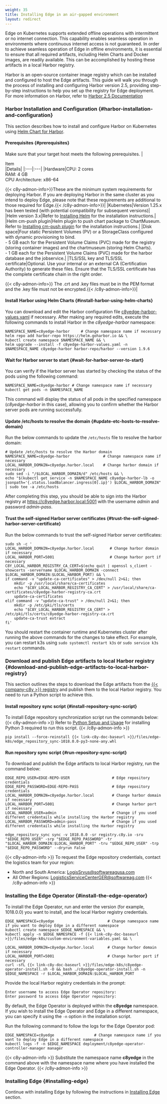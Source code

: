 ```yaml
---
weight: 35
title: Installing Edge in an air-gapped environment
layout: redirect
---
```


Edge on Kubernetes supports extended offline operations with intermittent or no internet connection. This capability enables seamless operation in environments where continuous internet access is not guaranteed. In order to achieve seamless operation of Edge in offline environments, it is essential to ensure that all required artifacts, including Helm Charts and Docker images, are readily available. This can be accomplished by hosting these artifacts in a local Harbor registry.

Harbor is an open-source container image registry which can be installed and configured to host the Edge artifacts. This guide will walk you through the process of installing and configuring Harbor version 2.5, providing step-by-step instructions to help you set up the registry for Edge deployment. For more information on Harbor, refer to [Harbor 2.5 Documentation](https://goharbor.io/docs/2.5.0/)

### Harbor Installation and Configuration {#harbor-installation-and-configuration}
This section describes how to install and configure Harbor on Kubernetes using [Helm Chart for Harbor](https://artifacthub.io/packages/helm/harbor/harbor/1.9.6).

#### Prerequisites {#prerequisites}
Make sure that your target host meets the following prerequisites.
|<div style="width:140px">Item</div>|Details|
|:---|:---|
|Hardware|CPU: 2 cores<br>RAM: 4 GB<br>CPU Architecture: x86-64 <p><p>{{< c8y-admon-info>}}These are the minimum system requirements for deploying Harbor. If you are deploying Harbor in the same cluster as you intend to deploy Edge, please note that these requirements are additional to those required for Edge.{{< /c8y-admon-info>}}|
|Kubernetes|Version 1.25.x has been tested (with potential compatibility for subsequent versions)|
|Helm version 3.x|Refer to [Installing Helm](https://helm.sh/docs/intro/install/) for the installation instructions.|
|Helm cm-push plugin|Helm plugin to push chart package to ChartMuseum. Refer to [Installing cm-push plugin](https://github.com/chartmuseum/helm-push?tab=readme-ov-file#install) for the installation instructions.|
|Disk space|Four static Persistent Volumes (PV) or a StorageClass configured with dynamic provisioning to bind.<br>- 5 GB each for the Persistent Volume Claims (PVC) made for the registry (storing container images) and the chartmuseum (storing Helm Charts).<br>- 1 GB each for the Persistent Volume Claims (PVC) made for the harbor database and the jobservice.|
|TLS/SSL key and TLS/SSL certificate|Optional. Use your internal or an external CA (Certification Authority) to generate these files. Ensure that the TLS/SSL certificate has the complete certificate chain in the right order.<p><p>{{< c8y-admon-info>}} The .crt and .key files must be in the PEM format and the .key file must not be encrypted.{{< /c8y-admon-info>}}|

#### Install Harbor using Helm Charts {#install-harbor-using-helm-charts}
You can download and edit the Harbor configuration file [c8yedge-harbor-values.yaml](/files/edge-k8s/c8yedge-harbor-values.yaml) if necessary.
After making any required edits, execute the following commands to install Harbor in the *c8yedge-harbor* namespace:

```shell
NAMESPACE_NAME=c8yedge-harbor     # Change namespace name if necessary
helm repo add harbor-repo https://helm.goharbor.io && \
kubectl create namespace $NAMESPACE_NAME && \
helm upgrade --install -f c8yedge-harbor-values.yaml -n $NAMESPACE_NAME c8yedge-harbor harbor-repo/harbor --version 1.9.6
```

#### Wait for Harbor server to start {#wait-for-harbor-server-to-start}
You can verify if the Harbor server has started by checking the status of the pods using the following command:

```shell
NAMESPACE_NAME=c8yedge-harbor # Change namespace name if necessary   
kubectl get pods -n $NAMESPACE_NAME
```
This command will display the status of all pods in the specified namespace (*c8yedge-harbor* in this case), allowing you to confirm whether the Harbor server pods are running successfully.

#### Update /etc/hosts to resolve the domain {#update-etc-hosts-to-resolve-domain}
Run the below commands to update the `/etc/hosts` file to resolve the harbor domain:

```shell
# Update /etc/hosts to resolve the Harbor domain
NAMESPACE_NAME=c8yedge-harbor               # Change namespace name if necessary
LOCAL_HARBOR_DOMAIN=c8yedge.harbor.local    # Change harbor domain if necessary
sudo sed -i "/$LOCAL_HARBOR_DOMAIN/d" /etc/hosts && \
echo "$(kubectl get service -n $NAMESPACE_NAME c8yedge-harbor-lb -o jsonpath='{.status.loadBalancer.ingress[0].ip}') $LOCAL_HARBOR_DOMAIN" | sudo tee -a /etc/hosts
```

After completing this step, you should be able to sign into the Harbor registry at https://c8yedge.harbor.local:5001 with the username *admin* and password *admin-pass*.

#### Trust the self-signed Harbor server certificates {#trust-the-self-signed-harbor-server-certificate}
Run the below commands to trust the self-signed Harbor server certificates:

```shell
sudo sh -c '
LOCAL_HARBOR_DOMAIN=c8yedge.harbor.local       # Change harbor domain if necessary
LOCAL_HARBOR_PORT=5001                         # Change harbor port if necessary
C8Y_LOCAL_HARBOR_REGISTRY_CA_CERT=$(echo quit | openssl s_client -showcerts -servername $LOCAL_HARBOR_DOMAIN -connect $LOCAL_HARBOR_DOMAIN:$LOCAL_HARBOR_PORT) && \
if command -v "update-ca-certificates" > /dev/null 2>&1; then
	mkdir -p /usr/local/share/ca-certificates
	echo "$C8Y_LOCAL_HARBOR_REGISTRY_CA_CERT" > /usr/local/share/ca-certificates/c8yedge-harbor-registry-ca.crt
	update-ca-certificates
elif command -v "update-ca-trust" > /dev/null 2>&1; then
	mkdir -p /etc/pki/tls/certs
	echo "$C8Y_LOCAL_HARBOR_REGISTRY_CA_CERT" > /etc/pki/tls/certs/c8yedge-harbor-registry-ca.crt
	update-ca-trust extract
fi'
```

You should restart the container runtime and Kubernetes cluster after running the above commands for the changes to take effect. For example, you can restart k3s using `sudo systemctl restart k3s` or `sudo service k3s restart` commands.


### Download and publish Edge artifacts to local Harbor registry {#download-and-publish-edge-artifacts-to-local-harbor-registry}
This section outlines the steps to download the Edge artifacts from the [{{< company-c8y >}} registry](https://registry.c8y.io/) and publish them to the local Harbor registry. You need to run a Python script to achieve this.

#### Install repository sync script {#install-repository-sync-script}
To install Edge repository synchronization script run the commands below:
{{< c8y-admon-info >}}
Refer to [Python Setup and Usage](https://docs.python.org/3/using/index.html) for installing Python 3 required to run this script.
{{< /c8y-admon-info >}}

```shell
pip install --force-reinstall {{< link-c8y-doc-baseurl >}}/files/edge-k8s/edge_repository_sync-1018.0.0-py3-none-any.whl
```

#### Run repository sync script {#run-repository-sync-script}
To download and publish the Edge artifacts to local Harbor registry, run the command below:

```shell
EDGE_REPO_USER=EDGE-REPO-USER                   # Edge repository credentials
EDGE_REPO_PASSWORD=EDGE-REPO-PASS               # Edge repository credentials
LOCAL_HARBOR_DOMAIN=c8yedge.harbor.local        # Change harbor domain if necessary
LOCAL_HARBOR_PORT=5001                          # Change harbor port if necessary
LOCAL_HARBOR_USER=admin                         # Change if you used different credentails while installing the Harbor registry
LOCAL_HARBOR_PASSWORD=admin-pass                # Change if you used different credentails while installing the Harbor registry

edge_repository_sync sync -v 1018.0.0 -sr registry.c8y.io -sru "$EDGE_REPO_USER" -srp "$EDGE_REPO_PASSWORD" -tr "$LOCAL_HARBOR_DOMAIN:$LOCAL_HARBOR_PORT" -tru "$EDGE_REPO_USER" -trp "$EDGE_REPO_PASSWORD" --dryrun False
```

{{< c8y-admon-info >}}
To request the Edge repository credentials, contact the logistics team for your region:
* North and South America: LogisSrvus@softwareagusa.com
* All Other Regions: LogisticsServiceCenterGER@softwareag.com
{{< /c8y-admon-info >}}


### Installing the Edge Operator {#install-the-edge-operator}
To install the Edge Operator, run and enter the version (for example, 1018.0.0) you want to install, and the local Harbor registry credentials.

```shell
EDGE_NAMESPACE=c8yedge                        # Change namespace name if you want to deploy Edge in a different namespace
kubectl create namespace $EDGE_NAMESPACE && \
kubectl apply -n $EDGE_NAMESPACE -f {{< link-c8y-doc-baseurl >}}/files/edge-k8s/custom-environment-variables.yaml && \

LOCAL_HARBOR_DOMAIN=c8yedge.harbor.local      # Change harbor domain if necessary
LOCAL_HARBOR_PORT=5001                        # Change harbor port if necessary
curl -sfL {{< link-c8y-doc-baseurl >}}/files/edge-k8s/c8yedge-operator-install.sh -O && bash ./c8yedge-operator-install.sh -n $EDGE_NAMESPACE -r $LOCAL_HARBOR_DOMAIN:$LOCAL_HARBOR_PORT
```
Provide the local Harbor registry credentials in the prompt:

```text
Enter username to access Edge Operator repository:  
Enter password to access Edge Operator repository:
```
By default, the Edge Operator is deployed within the **c8yedge** namespace. If you wish to install the Edge Operator and Edge in a different namespace, you can specify it using the `-n` option in the installation script.

Run the following command to follow the logs for the Edge Operator pod:
```shell
EDGE_NAMESPACE=c8yedge                  # Change namespace name if you want to deploy Edge in a different namespace
kubectl logs -f -n $EDGE_NAMESPACE deployment/c8yedge-operator-controller-manager manager
```
{{< c8y-admon-info >}}
Substitute the namespace name **c8yedge** in the command above with the namespace name where you have installed the Edge Operator.
{{< /c8y-admon-info >}}


### Installing Edge {#installing-edge}
Continue with installing Edge by following the instructions in [Installing Edge](/edge-kubernetes/installing-edge-on-k8/#install-edge) section.
